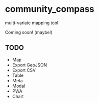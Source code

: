 # community_compass
multi-variate mapping tool


Coming soon! (maybe!)

## TODO

* Map
* Export GeoJSON
* Export CSV
* Table
* Meta
* Modal
* PWA
* Chart
